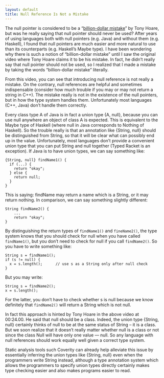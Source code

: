 ```yaml
---
layout: default
title: Null Reference Is Not a Mistake
---
```




The null pointer is considered to be a “[billion-dollar mistake](http://www.infoq.com/presentations/Null-References-The-Billion-Dollar-Mistake-Tony-Hoare)” by Tony Hoare, but was he really saying that null pointer should never be used? After years of using languages both with null pointers (e.g. Java) and without them (e.g. Haskell), I found that null pointers are much easier and more natural to use than its counterparts (e.g. Haskell’s Maybe type). I have been wondering why there is such a notion of “billion-dollar mistake” until I saw the original video where Tony Hoare claims it to be his mistake. In fact, he didn’t really say that null pointer should not be used, so I realized that I made a mistake by taking the words “billion-dollar mistake” literally.

From this video, you can see that introducing null reference is not really a mistake. On the contrary, null references are helpful and sometimes indispensable (consider how much trouble if you may or may not return a string in C++). The mistake really is not in the existence of the null pointers, but in how the type system handles them. Unfortunately most languages (C++, Java) don’t handle them correctly.

Every class type A of Java is in fact a union type {A, null}, because you can use null anywhere an object of class A is expected. This is equivalent to the Maybe type of Haskell (where null in Java corresponds to Nothing of Haskell). So the trouble really is that an annotation like {String, null} should be distinguished from String, so that it will be clear what can possibly end up in the value. Unfortunately, most languages don’t provide a convenient union type that you can put String and null together (Typed Racket is an exception). If Java is to have union types, we can say something like:

    {String, null} findName1() {
      if (...) {
        return "okay";
      } else {
        return null;
      }
    }

This is saying: findName may return a name which is a String, or it may return nothing. In comparison, we can say something slightly different:

    String findName2() {
        ...
        return "okay";
    }

By distinguishing the return types of `findName1()` and `fineName2()`, the type system knows that you should check for null when you have called `findName1()`, but you don’t need to check for null if you call `findName2()`. So you have to write something like:

    String s = findName1();  
    if (s != null) {
      x = s.length();      // use s as a String only after null check
    }

But you may write:

    String s = findName2();
    x = s.length();

For the latter, you don’t have to check whether s is null because we know definitely that `findName2()` will return a String which is not null.

In fact this approach is hinted by Tony Hoare in the above video at 00:24.00. He said that null should be a class. Indeed, the union type {String, null} certainly thinks of null to be at the same status of String – it is a class. But we soon realize that it doesn’t really matter whether null is a class or not since the class Null will have only one value — null. So any language with null references should work equally well given a correct type system.

Static analysis tools such Coverity can already help alleviate this issue by essentially inferring the union types like {String, null} even when the programmers write String instead, although a type annotation system which allows the programmers to specify union types directly certainly makes type checking easier and also makes programs easier to read.
